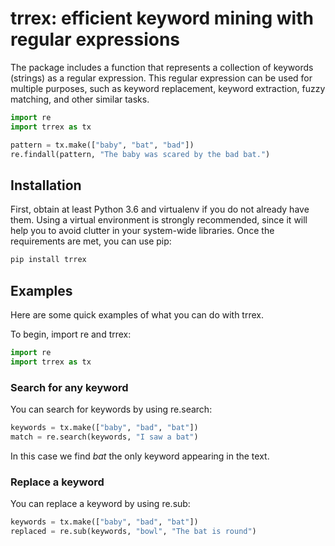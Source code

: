 # trrex: efficient keyword mining with regular expressions

The package includes a function that represents a collection of keywords
(strings) as a regular expression. This regular expression can be used
for multiple purposes, such as keyword replacement, keyword extraction,
fuzzy matching, and other similar tasks.

```python
import re
import trrex as tx

pattern = tx.make(["baby", "bat", "bad"])
re.findall(pattern, "The baby was scared by the bad bat.")
```

## Installation

First, obtain at least Python 3.6 and virtualenv if you do not already
have them. Using a virtual environment is strongly recommended, since it
will help you to avoid clutter in your system-wide libraries. Once the
requirements are met, you can use pip:

```bash
pip install trrex
```

## Examples

Here are some quick examples of what you can do with trrex.

To begin, import re and trrex:

```python
import re
import trrex as tx
```

### Search for any keyword

You can search for keywords by using re.search:

```python
keywords = tx.make(["baby", "bad", "bat"])
match = re.search(keywords, "I saw a bat")
```

In this case we find *bat* the only keyword appearing in the text.

### Replace a keyword

You can replace a keyword by using re.sub:

```python
keywords = tx.make(["baby", "bad", "bat"])
replaced = re.sub(keywords, "bowl", "The bat is round")
```
